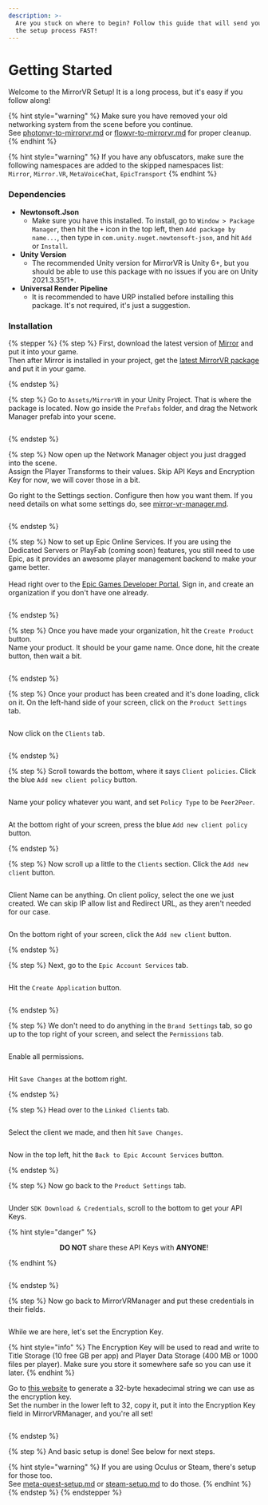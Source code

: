 ```yaml
---
description: >-
  Are you stuck on where to begin? Follow this guide that will send you through
  the setup process FAST!
---
```


# Getting Started

Welcome to the MirrorVR Setup! It is a long process, but it's easy if you follow along!

{% hint style="warning" %}
Make sure you have removed your old networking system from the scene before you continue.\
See [photonvr-to-mirrorvr.md](../guides/photonvr-to-mirrorvr.md "mention") or [flowvr-to-mirrorvr.md](../guides/flowvr-to-mirrorvr.md "mention") for proper cleanup.
{% endhint %}

{% hint style="warning" %}
If you have any obfuscators, make sure the following namespaces are added to the skipped namespaces list:\
`Mirror`, `Mirror.VR`, `MetaVoiceChat`, `EpicTransport`
{% endhint %}

### Dependencies

* **Newtonsoft.Json**
  * Make sure you have this installed. To install, go to `Window > Package Manager`, then hit the `+` icon in the top left, then `Add package by name...`, then type in `com.unity.nuget.newtonsoft-json`, and hit `Add` or `Install`.
* **Unity Version**
  * The recommended Unity version for MirrorVR is Unity 6+, but you should be able to use this package with no issues if you are on Unity 2021.3.35f1+.
* **Universal Render Pipeline**
  * It is recommended to have URP installed before installing this package. It's not required, it's just a suggestion.



### Installation

{% stepper %}
{% step %}
First, download the latest version of [Mirror](https://github.com/MirrorNetworking/Mirror) and put it into your game.\
Then after Mirror is installed in your project, get the [latest MirrorVR package](https://github.com/MirrorVR/MirrorVR/releases/latest) and put it in your game.


{% endstep %}

{% step %}
Go to `Assets/MirrorVR` in your Unity Project. That is where the package is located. Now go inside the `Prefabs` folder, and drag the Network Manager prefab into your scene.

<figure><img src="../../.gitbook/assets/Screenshot 2025-07-27 152544.png" alt=""><figcaption></figcaption></figure>


{% endstep %}

{% step %}
Now open up the Network Manager object you just dragged into the scene.\
Assign the Player Transforms to their values. Skip API Keys and Encryption Key for now, we will cover those in a bit.

Go right to the Settings section. Configure then how you want them. If you need details on what some settings do, see [mirror-vr-manager.md](../components/mirror-vr-manager.md "mention").

<figure><img src="../../.gitbook/assets/Screenshot 2025-07-27 153719.png" alt=""><figcaption></figcaption></figure>


{% endstep %}

{% step %}
Now to set up Epic Online Services. If you are using the Dedicated Servers or PlayFab (coming soon) features, you still need to use Epic, as it provides an awesome player management backend to make your game better.\
\
Head right over to the [Epic Games Developer Portal](https://dev.epicgames.com/portal), Sign in, and create an organization if you don't have one already.

<figure><img src="../../.gitbook/assets/Screenshot 2025-07-29 212551.png" alt=""><figcaption></figcaption></figure>


{% endstep %}

{% step %}
Once you have made your organization, hit the `Create Product` button.\
Name your product. It should be your game name. Once done, hit the create button, then wait a bit.

<figure><img src="../../.gitbook/assets/image (28).png" alt=""><figcaption></figcaption></figure>
{% endstep %}

{% step %}
Once your product has been created and it's done loading, click on it. On the left-hand side of your screen, click on the `Product Settings` tab.

<figure><img src="../../.gitbook/assets/image (1) (1) (1).png" alt=""><figcaption></figcaption></figure>

Now click on the `Clients` tab.

<figure><img src="../../.gitbook/assets/image (2) (1).png" alt=""><figcaption></figcaption></figure>


{% endstep %}

{% step %}
Scroll towards the bottom, where it says `Client policies`. Click the blue `Add new client policy` button.

<figure><img src="../../.gitbook/assets/image (3) (1).png" alt=""><figcaption></figcaption></figure>

Name your policy whatever you want, and set `Policy Type` to be `Peer2Peer`.

<figure><img src="../../.gitbook/assets/image (5) (1).png" alt=""><figcaption></figcaption></figure>

At the bottom right of your screen, press the blue `Add new client policy` button.


{% endstep %}

{% step %}
Now scroll up a little to the `Clients` section. Click the `Add new client` button.

<figure><img src="../../.gitbook/assets/image (6) (1).png" alt=""><figcaption></figcaption></figure>

Client Name can be anything. On client policy, select the one we just created. We can skip IP allow list and Redirect URL, as they aren't needed for our case.

<figure><img src="../../.gitbook/assets/image (7) (1).png" alt=""><figcaption></figcaption></figure>

On the bottom right of your screen, click the `Add new client` button.


{% endstep %}

{% step %}
Next, go to the `Epic Account Services` tab.

<figure><img src="../../.gitbook/assets/image (8) (1).png" alt=""><figcaption></figcaption></figure>

Hit the `Create Application` button.

<figure><img src="../../.gitbook/assets/image (9) (1).png" alt=""><figcaption></figcaption></figure>


{% endstep %}

{% step %}
We don't need to do anything in the `Brand Settings` tab, so go up to the top right of your screen, and select the `Permissions` tab.

<figure><img src="../../.gitbook/assets/image (11) (1).png" alt=""><figcaption></figcaption></figure>

Enable all permissions.

<figure><img src="../../.gitbook/assets/image (12) (1).png" alt=""><figcaption></figcaption></figure>

Hit `Save Changes` at the bottom right.


{% endstep %}

{% step %}
Head over to the `Linked Clients` tab.

<figure><img src="../../.gitbook/assets/image (13) (1).png" alt=""><figcaption></figcaption></figure>

Select the client we made, and then hit `Save Changes`.

<figure><img src="../../.gitbook/assets/image (14) (1).png" alt=""><figcaption></figcaption></figure>

Now in the top left, hit the `Back to Epic Account Services` button.


{% endstep %}

{% step %}
Now go back to the `Product Settings` tab.

<figure><img src="../../.gitbook/assets/image (15) (1).png" alt=""><figcaption></figcaption></figure>

Under `SDK Download & Credentials`, scroll to the bottom to get your API Keys.

{% hint style="danger" %}
<p align="center"><strong>DO NOT</strong> share these API Keys with <strong>ANYONE</strong>!</p>
{% endhint %}

<figure><img src="../../.gitbook/assets/image (16) (1).png" alt=""><figcaption></figcaption></figure>


{% endstep %}

{% step %}
Now go back to MirrorVRManager and put these credentials in their fields.

<figure><img src="../../.gitbook/assets/image (17) (1).png" alt=""><figcaption></figcaption></figure>

While we are here, let's set the Encryption Key.

{% hint style="info" %}
The Encryption Key will be used to read and write to Title Storage (10 free GB per app) and Player Data Storage (400 MB or 1000 files per player). Make sure you store it somewhere safe so you can use it later.
{% endhint %}

&#x20;Go to [this website](https://generate.plus/en/hex) to generate a 32-byte hexadecimal string we can use as the encryption key.\
Set the number in the lower left to 32, copy it, put it into the Encryption Key field in MirrorVRManager, and you're all set!

<figure><img src="../../.gitbook/assets/image.png" alt=""><figcaption></figcaption></figure>
{% endstep %}

{% step %}
And basic setup is done! See below for next steps.

{% hint style="warning" %}
If you are using Oculus or Steam, there's setup for those too.\
See [meta-quest-setup.md](meta-quest-setup.md "mention") or [steam-setup.md](steam-setup.md "mention") to do those.
{% endhint %}
{% endstep %}
{% endstepper %}
